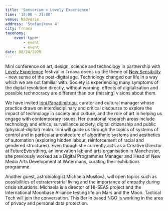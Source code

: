 ```yaml
---
title: 'Sensorium × Lovely Experience'
time: '18:00 – 21:00'
venue: Nádvorie
address: 'Štefánikova 4'
city: Trnava
taxonomy:
    event-type:
        - event
        - event
date: 08/24/2020
---
```


Mini conference on art, design, science and technology in partnership with [Lovely Experience](http://lovelyexperience.sk/) festival in Trnava opens up the theme of [New Sensibility](https://sensorium.is/new-sensibility) - new sense of the post-digital age. Technology changed our life in a way which we are not familiar with. Society is experiencing many symptoms of the digital revolution directly, without warning. effects of digitalisation and possible technocracy are different than our (missing) visions about them.

We have invited [Irini Papadimitriou](https://sensorium.is/speakers/07.irini-papadimitriou), curator and cultural manager whose practice draws on interdisciplinary and critical discourse to explore the impact of technology in society and culture, and the role of art in helping us engage with contemporary issues. Her curatorial research areas include technology and ethics, surveillance society, digital citizenship and public (physical-digital) realm. Irini will guide us through the topics of systems of control and in particular architecture of algorithmic systems and aesthetics of automation (exploring hidden labour, reinforcement of racial and gendered structures). Even though she currently acts as a Creative Director at [FutureEverything](http://www.futureeverything.org), an innovation lab and arts organisation in Manchester, she previously worked as a Digital Programmes Manager and Head of New Media Arts Development at Watermans, curating their exhibitions programme.

Another guest, astrobiologist Michaela Musilová, will open topics such as possibilities of extraterrestrial living and the importance of empathy during crisis situations. Michaela is a director of HI-SEAS project and the International Moonbase Alliance testing life on Mars and the Moon. Tactical Tech will join the conversation. This Berlin based NGO is working in the area of privacy and personal data protection.
